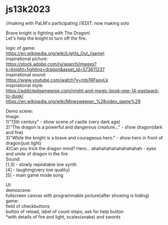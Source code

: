 # js13k2023<br>
//making with PaLM's participating
//EDIT: now making solo

Brave knight is fighting with The Dragon!<br>
Let's help the knight to turn off the fire.<br>

logic of game:<br>
https://en.wikipedia.org/wiki/Lights_Out_(game)<br>
inspirational picture:<br>
https://stock.adobe.com/ru/search/images?k=knight+fighting+dragon&asset_id=573611237<br>
inspirational sound:<br>
https://www.youtube.com/watch?v=mbj1RFaoyLk<br>
inspriational style:<br>
https://addictedgamewise.com/might-and-magic-book-one-14-eastward-to-dusk/<br>
https://en.wikipedia.org/wiki/Minesweeper_%28video_game%29<br>

Demo scene:<br>
Image:<br>
1)"13th century" - show scene of castle (very dark age)<br>
2)"The dragon is a powerful and dangerous creature..." - show dragon(dark and fire)<br> 
3)"While the knight is a brave and courageous hero." - show hero in front of dragon(just light)<br>
4)Can you trick the dragon mind? Hero... ahahahahahahahahahah - eyes and smile of dragon in the fire<br>
Sound:<br>
[1,3] - slowly repeatable low synth<br>
[4] - laughing(very low quality)<br>
[5] - main game mode song 

UI:<br>
demoscene:<br>
fullscreen canvas with programmable picture(after showing is hiding)<br>
game:<br>
field of checkbuttons<br>
button of reload, label of count steps, ask for help button<br>
*with details of fire and light, scales(snake) and swords<br>

